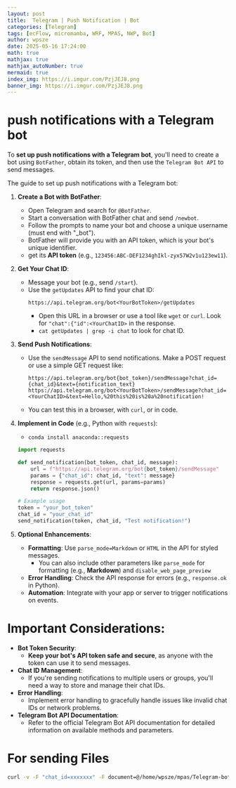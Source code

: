 ```yaml
---
layout: post
title:  Telegram | Push Notification | Bot
categories: [Telegram]
tags: [ecFlow, micromamba, WRF, MPAS, NWP, Bot]
author: wpsze
date: 2025-05-16 17:24:00
math: true
mathjax: true
mathjax_autoNumber: true
mermaid: true
index_img: https://i.imgur.com/PzjJEJ8.png
banner_img: https://i.imgur.com/PzjJEJ8.png
---
```


# push notifications with a Telegram bot

To **set up push notifications with a Telegram bot**, you'll need to create a bot using `BotFather`, obtain its token, and then use the `Telegram Bot API` to send messages. 


The guide to set up push notifications with a Telegram bot:

1. **Create a Bot with BotFather**:
   - Open Telegram and search for `@BotFather`.
   - Start a conversation with BotFather chat and send `/newbot`.
   - Follow the prompts to name your bot and choose a unique username (must end with "_bot"). 
   - BotFather will provide you with an API token, which is your bot's unique identifier. 
   - get its **API token** (e.g., `123456:ABC-DEF1234ghIkl-zyx57W2v1u123ew11`).

2. **Get Your Chat ID**:
   - Message your bot (e.g., send `/start`).
   - Use the `getUpdates` API to find your chat ID:
     ```
     https://api.telegram.org/bot<YourBotToken>/getUpdates
     ```
     - Open this URL in a browser or use a tool like `wget` or `curl`. Look for `"chat":{"id":<YourChatID>` in the response.
     - `cat getUpdates | grep -i chat` to look for chat ID.

3. **Send Push Notifications**:
   - Use the `sendMessage` API to send notifications. Make a POST request or use a simple GET request like:
     ```
     https://api.telegram.org/bot{bot_token}/sendMessage?chat_id={chat_id}&text={notification_text}
     https://api.telegram.org/bot<YourBotToken>/sendMessage?chat_id=<YourChatID>&text=Hello,%20this%20is%20a%20notification!
     ```
   - You can test this in a browser, with `curl`, or in code.

4. **Implement in Code** (e.g., Python with `requests`): 
   - `conda install anaconda::requests`
   ```python
   import requests

   def send_notification(bot_token, chat_id, message):
       url = f"https://api.telegram.org/bot{bot_token}/sendMessage"
       params = {"chat_id": chat_id, "text": message}
       response = requests.get(url, params=params)
       return response.json()

   # Example usage
   token = "your_bot_token"
   chat_id = "your_chat_id"
   send_notification(token, chat_id, "Test notification!")
   ```

5. **Optional Enhancements**:
   - **Formatting**: Use `parse_mode=Markdown` or `HTML` in the API for styled messages.
     - You can also include other parameters like `parse_mode` for formatting (e.g., **Markdown**) and `disable_web_page_preview`
   - **Error Handling**: Check the API response for errors (e.g., `response.ok` in Python).
   - **Automation**: Integrate with your app or server to trigger notifications on events.

# Important Considerations:

- **Bot Token Security**:
  - **Keep your bot's API token safe and secure**, as anyone with the token can use it to send messages. 
- **Chat ID Management**:
  - If you're sending notifications to multiple users or groups, you'll need a way to store and manage their chat IDs. 
- **Error Handling**:
  - Implement error handling to gracefully handle issues like invalid chat IDs or network problems. 
- **Telegram Bot API Documentation**:
  - Refer to the official Telegram Bot API documentation for detailed information on available methods and parameters. 
  
# For sending Files

```sh
curl -v -F "chat_id=xxxxxxx" -F document=@/home/wpsze/mpas/Telegram-bot/test.pdf https://api.telegram.org/bot<TOKEN>/sendDocument
```
